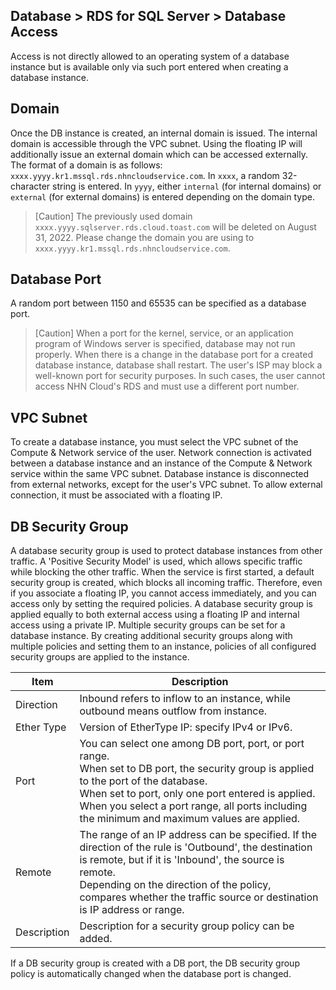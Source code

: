 ## Database > RDS for SQL Server > Database Access

Access is not directly allowed to an operating system of a database instance but is available only via such port entered when creating a database instance.

## Domain

Once the DB instance is created, an internal domain is issued. The internal domain is accessible through the VPC subnet. Using the floating IP will additionally issue an external domain which can be accessed externally. The format of a domain is as follows: `xxxx.yyyy.kr1.mssql.rds.nhncloudservice.com`. In `xxxx`, a random 32-character string is entered. In `yyyy`, either `internal` (for internal domains) or `external` (for external domains) is entered depending on the domain type.

> [Caution]
> The previously used domain `xxxx.yyyy.sqlserver.rds.cloud.toast.com` will be deleted on August 31, 2022.
> Please change the domain you are using to `xxxx.yyyy.kr1.mssql.rds.nhncloudservice.com`.

## Database Port

A random port between 1150 and 65535 can be specified as a database port.

> [Caution]
> When a port for the kernel, service, or an application program of Windows server is specified, database may not run properly.
> When there is a change in the database port for a created database instance, database shall restart.
> The user's ISP may block a well-known port for security purposes. In such cases, the user cannot access NHN Cloud's RDS and must use a different port number.

## VPC Subnet

To create a database instance, you must select the VPC subnet of the Compute & Network service of the user. Network connection is activated between a database instance and an instance of the Compute & Network service within the same VPC subnet. Database instance is disconnected from external networks, except for the user's VPC subnet. To allow external connection, it must be associated with a floating IP.

## DB Security Group

A database security group is used to protect database instances from other traffic. A 'Positive Security Model' is used, which allows specific traffic while blocking the other traffic. When the service is first started, a default security group is created, which blocks all incoming traffic. Therefore, even if you associate a floating IP, you cannot access immediately, and you can access only by setting the required policies. A database security group is applied equally to both external access using a floating IP and internal access using a private IP. Multiple security groups can be set for a database instance. By creating additional security groups along with multiple policies and setting them to an instance, policies of all configured security groups are applied to the instance.

| Item        | Description                                                         |
| ----------- | ------------------------------------------------------------ |
| Direction        | Inbound refers to inflow to an instance, while outbound means outflow from instance.  |
| Ether Type  | Version of EtherType IP: specify IPv4 or IPv6.  |
| Port        | You can select one among DB port, port, or port range. <br> When set to DB port, the security group is applied to the port of the database. <br> When set to port, only one port entered is applied. <br> When you select a port range, all ports including the minimum and maximum values are applied. |
| Remote        | The range of an IP address can be specified. If the direction of the rule is 'Outbound', the destination is remote, but if it is 'Inbound', the source is remote. <br>Depending on the direction of the policy, compares whether the traffic source or destination is IP address or range.  |
| Description        | Description for a security group policy can be added.  |

If a DB security group is created with a DB port, the DB security group policy is automatically changed when the database port is changed.